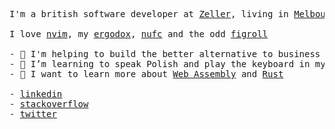 <pre>
I'm a british software developer at <a href="https://myzeller.com">Zeller</a>, living in <a href="https://en.wikipedia.org/wiki/Melbourne">Melbourne</a>, Australia.

I love <a href="https://neovim.io/">nvim</a>, my <a href="https://ergodox-ez.com/">ergodox</a>, <a href="https://www.newcastleunited.com/en">nufc</a> and the odd <a href="https://en.wikipedia.org/wiki/Fig_roll">figroll</a>

- 🔭 I'm helping to build the better alternative to business banking at <a href="https://myzeller.com">Zeller</a>
- 🌱 I’m learning to speak Polish and play the keyboard in my own time
- 🤝 I want to learn more about <a href="https://webassembly.org/">Web Assembly</a> and <a href="https://www.rust-lang.org/">Rust</a>

- <a href="https://www.linkedin.com/in/jonathanwarykowski/">linkedin</a>
- <a href="https://stackoverflow.com/story/jwarykowski">stackoverflow</a>
- <a href="https://twitter.com/jwarykowski">twitter</a>
</pre>
